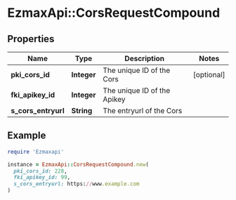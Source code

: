 # EzmaxApi::CorsRequestCompound

## Properties

| Name | Type | Description | Notes |
| ---- | ---- | ----------- | ----- |
| **pki_cors_id** | **Integer** | The unique ID of the Cors | [optional] |
| **fki_apikey_id** | **Integer** | The unique ID of the Apikey |  |
| **s_cors_entryurl** | **String** | The entryurl of the Cors |  |

## Example

```ruby
require 'Ezmaxapi'

instance = EzmaxApi::CorsRequestCompound.new(
  pki_cors_id: 228,
  fki_apikey_id: 99,
  s_cors_entryurl: https://www.example.com
)
```

